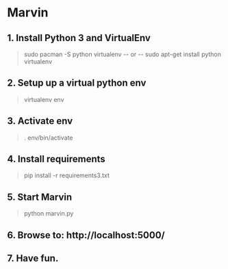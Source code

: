 Marvin
======

## 1. Install Python 3 and VirtualEnv
> sudo pacman -S python virtualenv
-- or --
> sudo apt-get install python virtualenv

## 2. Setup up a virtual python env
> virtualenv env

## 3. Activate env
> . env/bin/activate

## 4. Install requirements
> pip install -r requirements3.txt

## 5. Start Marvin
> python marvin.py

## 6. Browse to: http://localhost:5000/

## 7. Have fun.

